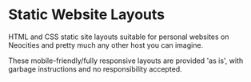 # Static Website Layouts

HTML and CSS static site layouts suitable for personal websites on Neocities and pretty much any other host you can imagine.

These mobile-friendly/fully responsive layouts are provided 'as is', with garbage instructions and no responsibility accepted. 

